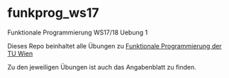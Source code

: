 # funkprog_ws17
Funktionale Programmierung WS17/18 Uebung 1

Dieses Repo beinhaltet alle Übungen zu [Funktionale Programmierung der TU Wien](https://tiss.tuwien.ac.at/course/courseDetails.xhtml?dswid=3220&dsrid=394&courseNr=185A03&semester=2017W)

Zu den jeweiligen Übungen ist auch das Angabenblatt zu finden.
